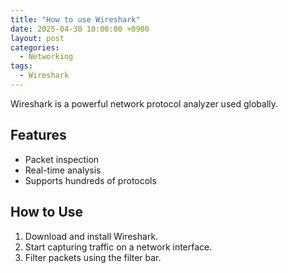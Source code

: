 ```yaml
---
title: "How to use Wireshark"
date: 2025-04-30 10:00:00 +0900
layout: post
categories:
  - Networking
tags:
  - Wireshark
---
```


Wireshark is a powerful network protocol analyzer used globally.

## Features
- Packet inspection
- Real-time analysis
- Supports hundreds of protocols

## How to Use
1. Download and install Wireshark.
2. Start capturing traffic on a network interface.
3. Filter packets using the filter bar.
